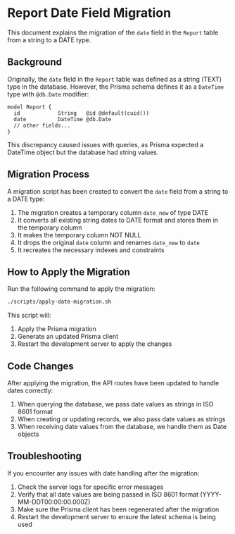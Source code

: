 # Report Date Field Migration

This document explains the migration of the `date` field in the `Report` table from a string to a DATE type.

## Background

Originally, the `date` field in the `Report` table was defined as a string (TEXT) type in the database. However, the Prisma schema defines it as a `DateTime` type with `@db.Date` modifier:

```prisma
model Report {
  id            String   @id @default(cuid())
  date          DateTime @db.Date
  // other fields...
}
```

This discrepancy caused issues with queries, as Prisma expected a DateTime object but the database had string values.

## Migration Process

A migration script has been created to convert the `date` field from a string to a DATE type:

1. The migration creates a temporary column `date_new` of type DATE
2. It converts all existing string dates to DATE format and stores them in the temporary column
3. It makes the temporary column NOT NULL
4. It drops the original `date` column and renames `date_new` to `date`
5. It recreates the necessary indexes and constraints

## How to Apply the Migration

Run the following command to apply the migration:

```bash
./scripts/apply-date-migration.sh
```

This script will:

1. Apply the Prisma migration
2. Generate an updated Prisma client
3. Restart the development server to apply the changes

## Code Changes

After applying the migration, the API routes have been updated to handle dates correctly:

1. When querying the database, we pass date values as strings in ISO 8601 format
2. When creating or updating records, we also pass date values as strings
3. When receiving date values from the database, we handle them as Date objects

## Troubleshooting

If you encounter any issues with date handling after the migration:

1. Check the server logs for specific error messages
2. Verify that all date values are being passed in ISO 8601 format (YYYY-MM-DDT00:00:00.000Z)
3. Make sure the Prisma client has been regenerated after the migration
4. Restart the development server to ensure the latest schema is being used
